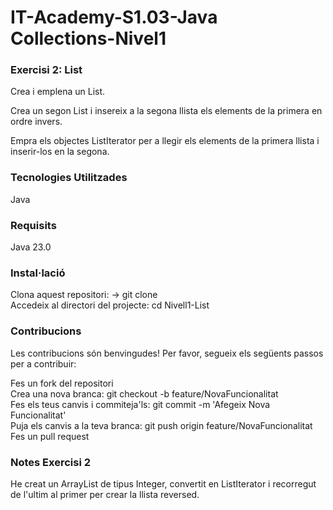 # IT-Academy-S1.03-Java Collections-Nivel1

### Exercisi 2: List

Crea i emplena un List<Integer>. 

Crea un segon List<Integer> i insereix a la segona llista els elements de la primera en ordre invers. 

Empra els objectes ListIterator per a llegir els elements de la primera llista i inserir-los en la segona.


### Tecnologies Utilitzades

Java

### Requisits

Java 23.0

### Instal·lació

Clona aquest repositori: -> git clone  
Accedeix al directori del projecte:   cd Nivell1-List

### Contribucions

Les contribucions són benvingudes! Per favor, segueix els següents passos per a contribuir:  

Fes un fork del repositori  
Crea una nova branca:  git checkout -b feature/NovaFuncionalitat  
Fes els teus canvis i commiteja'ls: git commit -m 'Afegeix Nova Funcionalitat'  
Puja els canvis a la teva branca: git push origin feature/NovaFuncionalitat  
Fes un pull request

### Notes Exercisi 2
He creat un ArrayList de tipus Integer, convertit en ListIterator i recorregut de l'ultim al primer per crear la llista reversed.